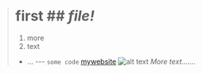 > # **first** ## *file!*
> 1. more 
> 2. text
> - ...
> --- `some code`
> [mywebsite](https://rkafle1.github.io/CSE15L-Lab-Reports/index.html)
> ![alt text](https://hips.hearstapps.com/hmg-prod.s3.amazonaws.com/images/dog-puppy-on-garden-royalty-free-image-1586966191.jpg?crop=1.00xw:0.669xh;0,0.190xh&resize=1200:*)
*More text.......*